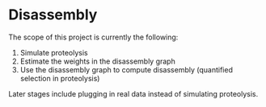 # Disassembly

The scope of this project is currently the following:

1. Simulate proteolysis 
2. Estimate the weights in the disassembly graph 
3. Use the disassembly graph to compute disassembly (quantified selection in proteolysis)

Later stages include plugging in real data instead of simulating proteolysis.


